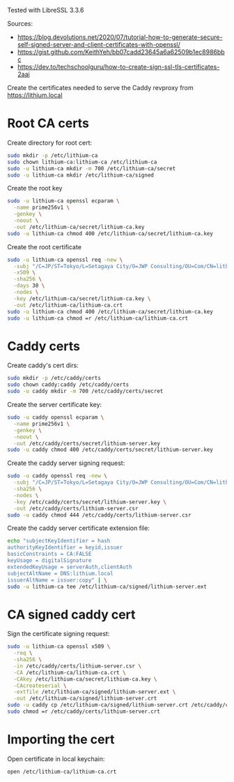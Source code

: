 Tested with LibreSSL 3.3.6

Sources:

- https://blog.devolutions.net/2020/07/tutorial-how-to-generate-secure-self-signed-server-and-client-certificates-with-openssl/
- https://gist.github.com/KeithYeh/bb07cadd23645a6a62509b1ec8986bbc
- https://dev.to/techschoolguru/how-to-create-sign-ssl-tls-certificates-2aai

Create the certificates needed to serve the Caddy revproxy from
https://lithium.local

# Root CA certs

Create directory for root cert:

```bash
sudo mkdir -p /etc/lithium-ca
sudo chown lithium-ca:lithium-ca /etc/lithium-ca
sudo -u lithium-ca mkdir -m 700 /etc/lithium-ca/secret
sudo -u lithium-ca mkdir /etc/lithium-ca/signed
```

Create the root key

```bash
sudo -u lithium-ca openssl ecparam \
  -name prime256v1 \
  -genkey \
  -noout \
  -out /etc/lithium-ca/secret/lithium-ca.key
sudo -u lithium-ca chmod 400 /etc/lithium-ca/secret/lithium-ca.key
```

Create the root certificate

```bash
sudo -u lithium-ca openssl req -new \
  -subj "/C=JP/ST=Tokyo/L=Setagaya City/O=JWP Consulting/OU=Com/CN=lithium Root" \
  -x509 \
  -sha256 \
  -days 30 \
  -nodes \
  -key /etc/lithium-ca/secret/lithium-ca.key \
  -out /etc/lithium-ca/lithium-ca.crt
sudo -u lithium-ca chmod 400 /etc/lithium-ca/secret/lithium-ca.key
sudo -u lithium-ca chmod =r /etc/lithium-ca/lithium-ca.crt
```

# Caddy certs

Create caddy's cert dirs:

```bash
sudo mkdir -p /etc/caddy/certs
sudo chown caddy:caddy /etc/caddy/certs
sudo -u caddy mkdir -m 700 /etc/caddy/certs/secret
```

Create the server certificate key:

```bash
sudo -u caddy openssl ecparam \
  -name prime256v1 \
  -genkey \
  -noout \
  -out /etc/caddy/certs/secret/lithium-server.key
sudo -u caddy chmod 400 /etc/caddy/certs/secret/lithium-server.key
```

Create the caddy server signing request:

```bash
sudo -u caddy openssl req -new \
  -subj "/C=JP/ST=Tokyo/L=Setagaya City/O=JWP Consulting/OU=Com/CN=lithium.local" \
  -sha256 \
  -nodes \
  -key /etc/caddy/certs/secret/lithium-server.key \
  -out /etc/caddy/certs/lithium-server.csr
sudo -u caddy chmod 444 /etc/caddy/certs/lithium-server.csr
```

Create the caddy server certificate extension file:

```bash
echo "subjectKeyIdentifier = hash
authorityKeyIdentifier = keyid,issuer
basicConstraints = CA:FALSE
keyUsage = digitalSignature
extendedKeyUsage = serverAuth,clientAuth
subjectAltName = DNS:lithium.local
issuerAltName = issuer:copy" | \
sudo -u lithium-ca tee /etc/lithium-ca/signed/lithium-server.ext
```

# CA signed caddy cert

Sign the certificate signing request:

```bash
sudo -u lithium-ca openssl x509 \
  -req \
  -sha256 \
  -in /etc/caddy/certs/lithium-server.csr \
  -CA /etc/lithium-ca/lithium-ca.crt \
  -CAkey /etc/lithium-ca/secret/lithium-ca.key \
  -CAcreateserial \
  -extfile /etc/lithium-ca/signed/lithium-server.ext \
  -out /etc/lithium-ca/signed/lithium-server.crt
sudo -u caddy cp /etc/lithium-ca/signed/lithium-server.crt /etc/caddy/certs/
sudo chmod =r /etc/caddy/certs/lithium-server.crt
```

# Importing the cert

Open certificate in local keychain:

```bash
open /etc/lithium-ca/lithium-ca.crt
```
